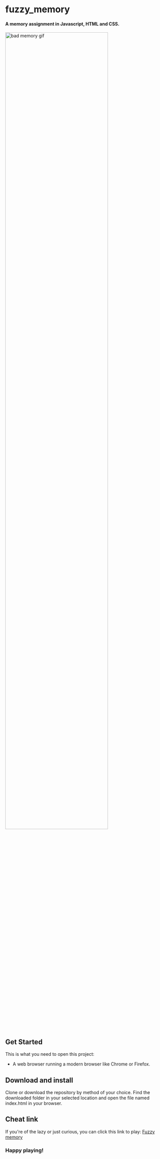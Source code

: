 # fuzzy_memory

#### A memory assignment in Javascript, HTML and CSS.

<img src="https://media.giphy.com/media/xTiTnfZjpo4ERiDeTK/giphy.gif" alt="bad memory gif" width="80%">

## Get Started

This is what you need to open this project:

- A web browser running a modern browser like Chrome or Firefox.

## Download and install

Clone or download the repository by method of your choice.
Find the downloaded folder in your selected location and open the file named index.html in your browser.

## Cheat link

If you're of the lazy or just curious, you can click this link to play:
[Fuzzy memory](https://ealborn.github.io/fuzzy_memory/)

### Happy playing!
